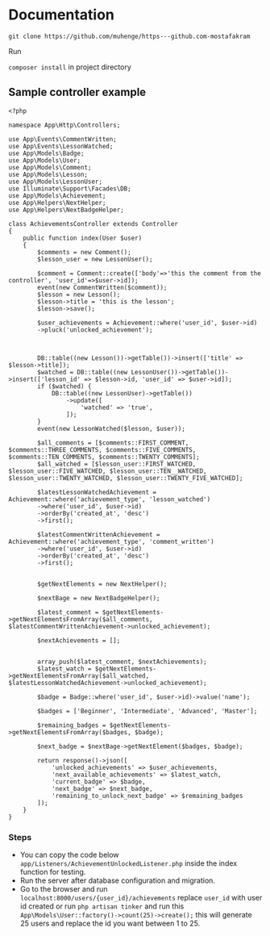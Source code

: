 # Documentation

`git clone https://github.com/muhenge/https---github.com-mostafakram`

Run

`composer install` in project directory

## Sample controller example

```
<?php

namespace App\Http\Controllers;

use App\Events\CommentWritten;
use App\Events\LessonWatched;
use App\Models\Badge;
use App\Models\User;
use App\Models\Comment;
use App\Models\Lesson;
use App\Models\LessonUser;
use Illuminate\Support\Facades\DB;
use App\Models\Achievement;
use App\Helpers\NextHelper;
use App\Helpers\NextBadgeHelper;

class AchievementsController extends Controller
{
    public function index(User $user)
    {
        $comments = new Comment();
        $lesson_user = new LessonUser();

        $comment = Comment::create(['body'=>'this the comment from the controller', 'user_id'=>$user->id]);
        event(new CommentWritten($comment));
        $lesson = new Lesson();
        $lesson->title = 'this is the lesson';
        $lesson->save();

        $user_achievements = Achievement::where('user_id', $user->id)
        ->pluck('unlocked_achievement');



        DB::table((new Lesson())->getTable())->insert(['title' => $lesson->title]);
        $watched = DB::table((new LessonUser())->getTable())->insert(['lesson_id' => $lesson->id, 'user_id' => $user->id]);
        if ($watched) {
            DB::table((new LessonUser)->getTable())
                ->update([
                    'watched' => 'true',
                ]);
        }
        event(new LessonWatched($lesson, $user));

        $all_comments = [$comments::FIRST_COMMENT, $comments::THREE_COMMENTS, $comments::FIVE_COMMENTS, $comments::TEN_COMMENTS, $comments::TWENTY_COMMENTS];
        $all_watched = [$lesson_user::FIRST_WATCHED, $lesson_user::FIVE_WATCHED, $lesson_user::TEN__WATCHED, $lesson_user::TWENTY_WATCHED, $lesson_user::TWENTY_FIVE_WATCHED];

        $latestLessonWatchedAchievement = Achievement::where('achievement_type', 'lesson_watched')
        ->where('user_id', $user->id)
        ->orderBy('created_at', 'desc')
        ->first();

        $latestCommentWrittenAchievement = Achievement::where('achievement_type', 'comment_written')
        ->where('user_id', $user->id)
        ->orderBy('created_at', 'desc')
        ->first();


        $getNextElements = new NextHelper();

        $nextBage = new NextBadgeHelper();

        $latest_comment = $getNextElements->getNextElementsFromArray($all_comments, $latestCommentWrittenAchievement->unlocked_achievement);

        $nextAchievements = [];


        array_push($latest_comment, $nextAchievements);
        $latest_watch = $getNextElements->getNextElementsFromArray($all_watched, $latestLessonWatchedAchievement->unlocked_achievement);

        $badge = Badge::where('user_id', $user->id)->value('name');

        $badges = ['Beginner', 'Intermediate', 'Advanced', 'Master'];

        $remaining_badges = $getNextElements->getNextElementsFromArray($badges, $badge);

        $next_badge = $nextBage->getNextElement($badges, $badge);

        return response()->json([
            'unlocked_achievements' => $user_achievements,
            'next_available_achievements' => $latest_watch,
            'current_badge' => $badge,
            'next_badge' => $next_badge,
            'remaining_to_unlock_next_badge' => $remaining_badges
        ]);
    }
}
```

### Steps

* You can copy the code below `app/Listeners/AchievementUnlockedListener.php` inside the index function for testing.
* Run the server after database configuration and migration.
* Go to the browser and run `localhost:8000/users/{user_id}/achievements` replace `user_id` with user id created or run `php artisan tinker` and run this 	`App\Models\User::factory()->count(25)->create();` this will generate 25 users and replace the id you want between 1 to 25.
